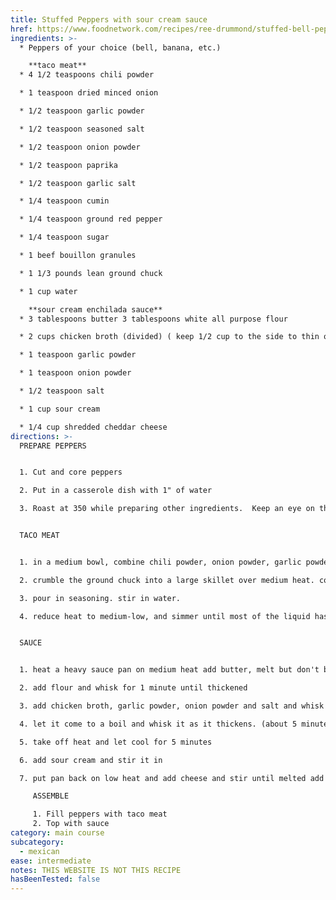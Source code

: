 ```yaml
---
title: Stuffed Peppers with sour cream sauce
href: https://www.foodnetwork.com/recipes/ree-drummond/stuffed-bell-peppers-3325315
ingredients: >-
  * Peppers of your choice (bell, banana, etc.)

    **taco meat**
  * 4 1/2 teaspoons chili powder

  * 1 teaspoon dried minced onion

  * 1/2 teaspoon garlic powder

  * 1/2 teaspoon seasoned salt

  * 1/2 teaspoon onion powder

  * 1/2 teaspoon paprika

  * 1/2 teaspoon garlic salt

  * 1/4 teaspoon cumin

  * 1/4 teaspoon ground red pepper

  * 1/4 teaspoon sugar

  * 1 beef bouillon granules

  * 1 1/3 pounds lean ground chuck

  * 1 cup water

    **sour cream enchilada sauce** 
  * 3 tablespoons butter 3 tablespoons white all purpose flour

  * 2 cups chicken broth (divided) ( keep 1/2 cup to the side to thin out the sauce to your liking - so you may not use the whole 2 cups)

  * 1 teaspoon garlic powder

  * 1 teaspoon onion powder

  * 1/2 teaspoon salt

  * 1 cup sour cream

  * 1/4 cup shredded cheddar cheese
directions: >-
  PREPARE PEPPERS


  1. Cut and core peppers

  2. Put in a casserole dish with 1" of water

  3. Roast at 350 while preparing other ingredients.  Keep an eye on the peppers, they may not need the full amount of time to cook the other ingredients.


  TACO MEAT


  1. in a medium bowl, combine chili powder, onion powder, garlic powder, and seasoned salt. stir in the paprika, cumin, garlic salt, and sugar. blend in the onion, bouillon, and ground red pepper, stirring until all spices are well blended.

  2. crumble the ground chuck into a large skillet over medium heat. cook, stirring, until browned.

  3. pour in seasoning. stir in water.

  4. reduce heat to medium-low, and simmer until most of the liquid has cooked away, about 20 minutes.


  SAUCE


  1. heat a heavy sauce pan on medium heat add butter, melt but don't brown it

  2. add flour and whisk for 1 minute until thickened

  3. add chicken broth, garlic powder, onion powder and salt and whisk until smooth

  4. let it come to a boil and whisk it as it thickens. (about 5 minutes)

  5. take off heat and let cool for 5 minutes

  6. add sour cream and stir it in

  7. put pan back on low heat and add cheese and stir until melted add 1/2 cup or less of chicken broth to thin the sour cream sauce to your liking ladle on enchiladas or dish of your choice

     ASSEMBLE

     1. Fill peppers with taco meat
     2. Top with sauce
category: main course
subcategory:
  - mexican
ease: intermediate
notes: THIS WEBSITE IS NOT THIS RECIPE
hasBeenTested: false
---
```

